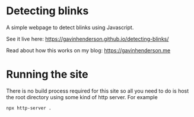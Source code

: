 # Detecting blinks

A simple webpage to detect blinks using Javascript.

See it live here: https://gavinhenderson.github.io/detecting-blinks/

Read about how this works on my blog: https://gavinhenderson.me

# Running the site

There is no build process required for this site so all you need to do is host the root directory using some kind of http server. For example

```
npx http-server .
```
